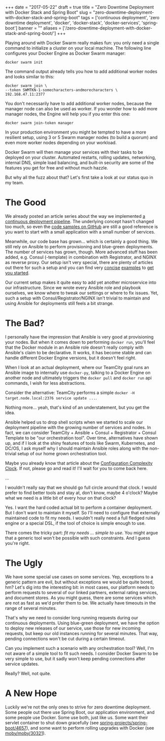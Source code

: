 
+++
date = "2017-05-22"
draft = true
title = "Zero Downtime Deployment with Docker Stack and Spring Boot"
slug = "zero-downtime-deployment-with-docker-stack-and-spring-boot"
tags = ['continuous deployment', 'zero downtime deployment', 'docker', 'docker-stack', 'docker-services', 'spring-boot']
banner = ""
aliases = ['/zero-downtime-deployment-with-docker-stack-and-spring-boot/']
+++

Playing around with Docker Swarm really makes fun: you only need a single command
to initialize a cluster on your local machine. The following line configures your Docker Engine
as Docker Swarm manager:

    docker swarm init

The command output already tells you how to add additional worker nodes and looks similar to this:

    docker swarm join \
    --token SWMTKN-1-somecharacters-andmorecharacters \
    192.168.47.11:2377

You don't necessarily have to add additional worker nodes, because the manager node can also be used as worker.
If you wonder how to add more manager nodes, the Engine will help you if you enter this one:

    docker swarm join-token manager

In your production environment you might be tempted to have a more resilient setup, using
3 or 5 Swarm manager nodes (to build a quorum) and even more worker nodes depending on your workload.

Docker Swarm will then manage your services with their tasks to be deployed on your cluster. Automated
restarts, rolling updates, networking, internal DNS, simple load balancing, and built-in security
are some of the features you get for free and without much hazzle.

But why all the fuzz about that? Let's first take a look at our status quo in my team.

# The Good

We already posted an article series about the way we implemented [a continuous deployment pipeline](http://tech.europace.de/a-continuous-deployment-pipeline-with-gradle-and-docker/).
The underlying concept hasn't changed too much, so even the [code samples on GitHub](https://github.com/gesellix/pipeline-with-gradle-and-docker)
are still a good reference is you want to start with a small application with a small number of services.

Meanwhile, our code base has grown... which is certainly a good thing. We still rely on Ansible to perform
provisioning and blue-green deployments. The number of services has grown, though. More advanced stuff has been added,
e.g. Consul (-template) in combination with Registrator, and NGINX as reverse proxy. Our setup isn't very
special, there are plenty of articles out there for such a setup and you can find very
[concise](https://github.com/shcoderAlex/docker-consul-registrator-nginx-proxy) [examples](https://github.com/ziyasal-archive/confroxy)
to [get you started](https://github.com/avthart/docker-consul-template/blob/master/examples/examples.md).

Our current setup makes it quite easy to add yet another microservice into our infrastructure. Since we
wrote every Ansible role and playbook ourselves, we know where to tweak our settings or where to fix
issues. Yet, such a setup with Consul/Registrator/NGINX isn't trivial to maintain and using Ansible
for deployments still feels a bit strange.

# The Bad?

I personally have the impression that Ansible is very good at provisioning your nodes. But when it
comes down to performing `docker run`, you'll feel that the Docker module in an Ansible role doesn't really
comply with Ansible's claim to be declarative. It works, it has become stable and can handle different
Docker Engine versions, but it doesn't feel right.

When I look at an actual deployment, where our TeamCity goal runs an Ansible image to internally use `docker-py`,
talking to a Docker Engine on another node and ultimately triggers the `docker pull` and `docker run` api commands,
I wish for less abstractions.

Consider the alternative: TeamCity performs a simple `docker -H target.node.local:2376 service update ...`.

Nothing more... yeah, that's kind of an understatement, but you get the idea.

Ansible helped us to drop shell scripts when we started to scale our deployment pipeline with the growing number
of services and nodes. In fact, we can consider TeamCity + Ansible + Consul + Registrator + Consul Template to be
"our orchestration tool". Over time, alternatives have shown up, and if I look at the shiny features
of tools like Swarm, Kubernetes, and DC/OS, I ask myself why I should maintain Ansible roles along with
the non-trivial setup of our home grown orchestration tool.

Maybe you already know that article about the [Configuration Complexity Clock](http://mikehadlow.blogspot.de/2012/05/configuration-complexity-clock.html).
If not, please go and read it! I'll wait for you to come back here.

...

I wouldn't really say that we should go full circle around that clock. I would prefer to find better tools
and stay at, don't know, maybe 4 o'clock? Maybe what we need is a little bit of every hour on that clock?

Yes. I want the hard coded actual bit to perform a container deployment. But I don't want to maintain it myself.
So I'll need to configure that externally maintained code to fit my needs. I wouldn't really need a full fledged
rules engine or a special DSL, if the tool of choice is simple enough to use.

There comes the tricky part: _fit my needs ... simple to use_. You might argue that a generic tool won't be possible
with such constraints. And I guess you're right.

# The Ugly

We have some special use cases on some services. Yep, exceptions to a generic pattern are evil, but without exceptions
we would be quite bored, hm? Let's dig into the interesting bit: in most cases, our platform needs to perform requests
to several of our linked partners, external rating services, and document stores. As you might guess, there are
some services which are not as fast as we'd prefer them to be. We actually have timeouts in the range of several minutes.

That's why we need to consider long running requests during our continuous deployments. Using blue-green deployment,
we have the option to deploy new releases of our service, use those for new incoming requests, but keep our old
instances running for several minutes. That way, pending connections won't be cut during a certain timeout.

Can you implement such a scenario with any orchestration tool? Well, I'm not aware of a simple tool to fit such needs.
I consider Docker Swarm to be very simple to use, but it sadly won't keep pending connections after service updates.

Really? Well, not quite.

# A New Hope

Luckily we're not the only ones to strive for zero downtime deployment. Some people out there use Spring Boot,
our application environment, and some people use Docker. Some use both, just like us. Some want their servlet
container to shut down gracefully (see [spring-projects/spring-boot/4657](https://github.com/spring-projects/spring-boot/issues/4657)),
and some want to perform rolling upgrades with Docker (see [moby/moby/30321](https://github.com/moby/moby/issues/30321)).

